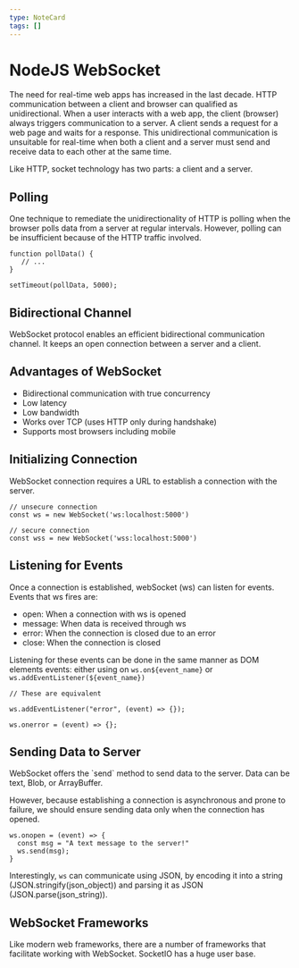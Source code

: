 ```yaml
---
type: NoteCard
tags: []
---
```


# NodeJS WebSocket

The need for real-time web apps has increased in the last decade. HTTP communication between a client and browser can qualified as unidirectional. When a user interacts with a web app, the client (browser) always triggers communication to a server. A client sends a request for a web page and waits for a response. This unidirectional communication is unsuitable for real-time when both a client and a server must send and receive data to each other at the same time.

Like HTTP, socket technology has two parts: a client and a server.

## Polling

One technique to remediate the unidirectionality of HTTP is polling when the browser polls data from a server at regular intervals. However, polling can be insufficient because of the HTTP traffic involved.

    function pollData() {
       // ...
    }

    setTimeout(pollData, 5000);

## Bidirectional Channel

WebSocket protocol enables an efficient bidirectional communication channel. It keeps an open connection between a server and a client.

## Advantages of WebSocket

*   Bidirectional communication with true concurrency
*   Low latency
*   Low bandwidth
*   Works over TCP (uses HTTP only during handshake)
*   Supports most browsers including mobile

## Initializing Connection

WebSocket connection requires a URL to establish a connection with the server.

    // unsecure connection
    const ws = new WebSocket('ws:localhost:5000')

    // secure connection
    const wss = new WebSocket('wss:localhost:5000')

## Listening for Events

Once a connection is established, webSocket (ws) can listen for events. Events that ws fires are:

*   open: When a connection with ws is opened
*   message: When data is received through ws
*   error: When the connection is closed due to an error
*   close: When the connection is closed

Listening for these events can be done in the same manner as DOM elements events: either using on `ws.on${event_name}` or `ws.addEventListener(${event_name})`

    // These are equivalent

    ws.addEventListener("error", (event) => {});

    ws.onerror = (event) => {};

## Sending Data to Server

WebSocket offers the \`send\` method to send data to the server. Data can be text, Blob, or ArrayBuffer.

However, because establishing a connection is asynchronous and prone to failure, we should ensure sending data only when the connection has opened.

    ws.onopen = (event) => {
      const msg = "A text message to the server!"
      ws.send(msg);
    }

Interestingly, `ws` can communicate using JSON, by encoding it into a string (JSON.stringify(json\_object)) and parsing it as JSON (JSON.parse(json\_string)).

## WebSocket Frameworks

Like modern web frameworks, there are a number of frameworks that facilitate working with WebSocket. SocketIO has a huge user base.

